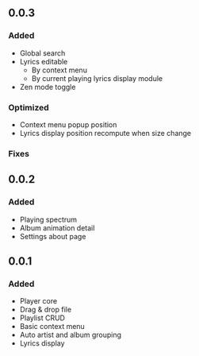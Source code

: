 ## 0.0.3

### Added

* Global search
* Lyrics editable
  * By context menu
  * By current playing lyrics display module 
* Zen mode toggle

### Optimized

* Context menu popup position
* Lyrics display position recompute when size change

### Fixes


## 0.0.2

### Added

* Playing spectrum
* Album animation detail
* Settings about page

## 0.0.1


### Added

* Player core
* Drag & drop file
* Playlist CRUD
* Basic context menu
* Auto artist and album grouping
* Lyrics display